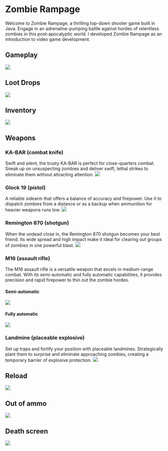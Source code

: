 # Zombie Rampage
Welcome to Zombie Rampage, a thrilling top-down shooter game built in Java. Engage in an adrenaline-pumping battle against hordes of relentless zombies in this post-apocalyptic world. I developed Zombie Rampage as an introduction to video game development. 

## Gameplay
![](images/gameplay.png)

## Loot Drops
![](images/lootdrops.png)

## Inventory
![](images/inventory.png)

## Weapons
### KA-BAR (combat knife)
Swift and silent, the trusty KA-BAR is perfect for close-quarters combat. Sneak up on unsuspecting zombies and deliver swift, lethal strikes to eliminate them without attracting attention.
![](images/kabar.png)

### Glock 19 (pistol)
A reliable sidearm that offers a balance of accuracy and firepower. Use it to dispatch zombies from a distance or as a backup when ammunition for heavier weapons runs low.
![](images/glock.png)


### Remington 870 (shotgun)
When the undead close in, the Remington 870 shotgun becomes your best friend. Its wide spread and high impact make it ideal for clearing out groups of zombies in one powerful blast.
![](images/remington.png)

### M16 (assault rifle)
The M16 assault rifle is a versatile weapon that excels in medium-range combat. With its semi-automatic and fully automatic capabilities, it provides precision and rapid firepower to thin out the zombie hordes.

#### Semi-automatic
![](images/m16-semi.png)

#### Fully automatic
![](images/m16-full.png)

### Landmine (placeable explosive)
Set up traps and fortify your position with placeable landmines. Strategically plant them to surprise and eliminate approaching zombies, creating a temporary barrier of explosive protection.
![](images/landmine.png)

## Reload
![](images/reload.png)

## Out of ammo
![](images/noammo.png)

## Death screen
![](images/death.png)
